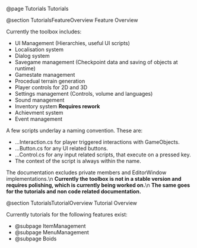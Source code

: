 @page Tutorials Tutorials

@section TutorialsFeatureOverview Feature Overview

Currently the toolbox includes:
- UI Management (Hierarchies, useful UI scripts)
- Localisation system
- Dialog system
- Savegame management (Checkpoint data and saving of objects at runtime)
- Gamestate management
- Procedual terrain generation
- Player controls for 2D and 3D
- Settings management (Controls, volume and languages)
- Sound management
- Inventory system **Requires rework**
- Achievment system
- Event management

A few scripts underlay a naming convention. These are:
- ...Interaction.cs for player triggered interactions with GameObjects.
- ...Button.cs for any UI related buttons.
- ...Control.cs for any input related scripts, that execute on a pressed key.
- The context of the script is always within the name.

The documentation excludes private members and EditorWindow implementations.\n
**Currently the toolbox is not in a stable version and requires polishing, which is currently being worked on.**\n
**The same goes for the tutorials and non code related documentation.**

@section TutorialsTutorialOverview Tutorial Overview

Currently tutorials for the following features exist:
- @subpage ItemManagement
- @subpage MenuManagement
- @subpage Boids